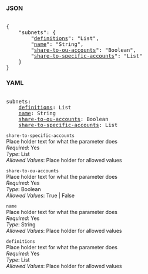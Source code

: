 ### JSON 
<pre> 
{
    "subnets": {
        "<a href=#definitions>definitions</a>": "List", 
        "<a href=#name>name</a>": "String", 
        "<a href=#share-to-ou-accounts>share-to-ou-accounts</a>": "Boolean", 
        "<a href=#share-to-specific-accounts>share-to-specific-accounts</a>": "List"
    }
}</pre> 
### YAML 
<pre> 
subnets:
    <a href=#definitions>definitions</a>: List
    <a href=#name>name</a>: String
    <a href=#share-to-ou-accounts>share-to-ou-accounts</a>: Boolean
    <a href=#share-to-specific-accounts>share-to-specific-accounts</a>: List
</pre> 


`share-to-specific-accounts`  <a name="share-to-specific-accounts"></a> \
Place holder text for what the parameter does \
*Required*: Yes \
*Type*: List \
*Allowed Values*: Place holder for allowed values

`share-to-ou-accounts`  <a name="share-to-ou-accounts"></a> \
Place holder text for what the parameter does \
*Required*: Yes \
*Type*: Boolean \
*Allowed Values*: True | False

`name`  <a name="name"></a> \
Place holder text for what the parameter does \
*Required*: Yes \
*Type*: String \
*Allowed Values*: Place holder for allowed values

`definitions`  <a name="definitions"></a> \
Place holder text for what the parameter does \
*Required*: Yes \
*Type*: List \
*Allowed Values*: Place holder for allowed values

